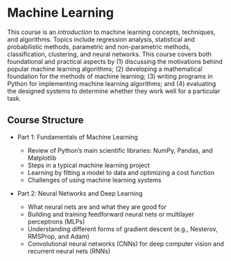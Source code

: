 # Machine Learning 

This course is an *introduction* to machine learning concepts, techniques, and algorithms. Topics include regression analysis, statistical and probabilistic methods, parametric and non-parametric methods, classification, clustering, and neural networks. This course covers both foundational and practical aspects by (1) discussing the motivations behind popular machine learning algorithms; (2) developing a mathematical foundation for the methods of machine learning; (3) writing programs in Python for implementing machine learning algorithms; and (4) evaluating the designed systems to determine whether they work well for a particular task.

## Course Structure

- Part 1: Fundamentals of Machine Learning
    - Review of Python’s main scientific libraries: NumPy, Pandas, and Matplotlib
    - Steps in a typical machine learning project
    - Learning by fitting a model to data and optimizing a cost function 
    - Challenges of using machine learning systems

- Part 2: Neural Networks and Deep Learning
    - What neural nets are and what they are good for 
    - Building and training feedforward neural nets or multilayer perceptrons (MLPs)
    - Understanding different forms of gradient descent (e.g., Nesterov, RMSProp, and Adam)
    - Convolutional neural networks (CNNs) for deep computer vision and recurrent neural nets (RNNs)

